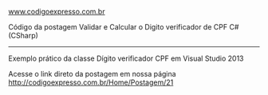 www.codigoexpresso.com.br


Código da postagem Validar e Calcular o Digito verificador de CPF C#(CSharp)

---

Exemplo prático da classe Dígito verificador CPF em Visual Studio 2013



Acesse o link direto da postagem em nossa página http://codigoexpresso.com.br/Home/Postagem/21

